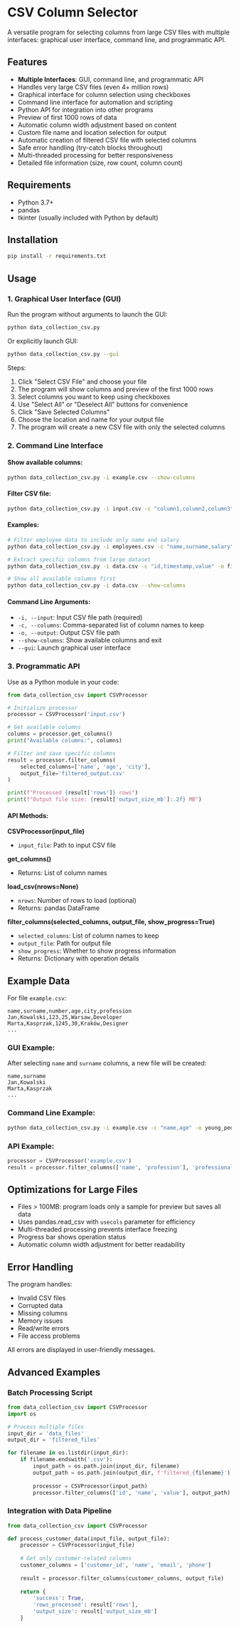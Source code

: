 # CSV Column Selector

A versatile program for selecting columns from large CSV files with multiple interfaces: graphical user interface, command line, and programmatic API.

## Features

- **Multiple Interfaces**: GUI, command line, and programmatic API
- Handles very large CSV files (even 4+ million rows)
- Graphical interface for column selection using checkboxes
- Command line interface for automation and scripting
- Python API for integration into other programs
- Preview of first 1000 rows of data
- Automatic column width adjustment based on content
- Custom file name and location selection for output
- Automatic creation of filtered CSV file with selected columns
- Safe error handling (try-catch blocks throughout)
- Multi-threaded processing for better responsiveness
- Detailed file information (size, row count, column count)

## Requirements

- Python 3.7+
- pandas
- tkinter (usually included with Python by default)

## Installation

```bash
pip install -r requirements.txt
```

## Usage

### 1. Graphical User Interface (GUI)

Run the program without arguments to launch the GUI:

```bash
python data_collection_csv.py
```

Or explicitly launch GUI:
```bash
python data_collection_csv.py --gui
```

Steps:
1. Click "Select CSV File" and choose your file
2. The program will show columns and preview of the first 1000 rows
3. Select columns you want to keep using checkboxes
4. Use "Select All" or "Deselect All" buttons for convenience
5. Click "Save Selected Columns"
6. Choose the location and name for your output file
7. The program will create a new CSV file with only the selected columns

### 2. Command Line Interface

#### Show available columns:
```bash
python data_collection_csv.py -i example.csv --show-columns
```

#### Filter CSV file:
```bash
python data_collection_csv.py -i input.csv -c "column1,column2,column3" -o output.csv
```

#### Examples:
```bash
# Filter employee data to include only name and salary
python data_collection_csv.py -i employees.csv -c "name,surname,salary" -o payroll.csv

# Extract specific columns from large dataset
python data_collection_csv.py -i data.csv -c "id,timestamp,value" -o filtered_data.csv

# Show all available columns first
python data_collection_csv.py -i data.csv --show-columns
```

#### Command Line Arguments:
- `-i, --input`: Input CSV file path (required)
- `-c, --columns`: Comma-separated list of column names to keep
- `-o, --output`: Output CSV file path
- `--show-columns`: Show available columns and exit
- `--gui`: Launch graphical user interface

### 3. Programmatic API

Use as a Python module in your code:

```python
from data_collection_csv import CSVProcessor

# Initialize processor
processor = CSVProcessor('input.csv')

# Get available columns
columns = processor.get_columns()
print("Available columns:", columns)

# Filter and save specific columns
result = processor.filter_columns(
    selected_columns=['name', 'age', 'city'],
    output_file='filtered_output.csv'
)

print(f"Processed {result['rows']} rows")
print(f"Output file size: {result['output_size_mb']:.2f} MB")
```

#### API Methods:

**CSVProcessor(input_file)**
- `input_file`: Path to input CSV file

**get_columns()**
- Returns: List of column names

**load_csv(nrows=None)**
- `nrows`: Number of rows to load (optional)
- Returns: pandas DataFrame

**filter_columns(selected_columns, output_file, show_progress=True)**
- `selected_columns`: List of column names to keep
- `output_file`: Path for output file
- `show_progress`: Whether to show progress information
- Returns: Dictionary with operation details

## Example Data

For file `example.csv`:
```
name,surname,number,age,city,profession
Jan,Kowalski,123,25,Warsaw,Developer
Marta,Kasprzak,1245,30,Kraków,Designer
...
```

### GUI Example:
After selecting `name` and `surname` columns, a new file will be created:
```
name,surname
Jan,Kowalski
Marta,Kasprzak
...
```

### Command Line Example:
```bash
python data_collection_csv.py -i example.csv -c "name,age" -o young_people.csv
```

### API Example:
```python
processor = CSVProcessor('example.csv')
result = processor.filter_columns(['name', 'profession'], 'professionals.csv')
```

## Optimizations for Large Files

- Files > 100MB: program loads only a sample for preview but saves all data
- Uses pandas.read_csv with `usecols` parameter for efficiency
- Multi-threaded processing prevents interface freezing
- Progress bar shows operation status
- Automatic column width adjustment for better readability

## Error Handling

The program handles:
- Invalid CSV files
- Corrupted data
- Missing columns
- Memory issues
- Read/write errors
- File access problems

All errors are displayed in user-friendly messages.

## Advanced Examples

### Batch Processing Script
```python
from data_collection_csv import CSVProcessor
import os

# Process multiple files
input_dir = 'data_files'
output_dir = 'filtered_files'

for filename in os.listdir(input_dir):
    if filename.endswith('.csv'):
        input_path = os.path.join(input_dir, filename)
        output_path = os.path.join(output_dir, f'filtered_{filename}')
        
        processor = CSVProcessor(input_path)
        processor.filter_columns(['id', 'name', 'value'], output_path)
```

### Integration with Data Pipeline
```python
from data_collection_csv import CSVProcessor

def process_customer_data(input_file, output_file):
    processor = CSVProcessor(input_file)
    
    # Get only customer-related columns
    customer_columns = ['customer_id', 'name', 'email', 'phone']
    
    result = processor.filter_columns(customer_columns, output_file)
    
    return {
        'success': True,
        'rows_processed': result['rows'],
        'output_size': result['output_size_mb']
    }
```

